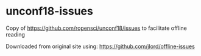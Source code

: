 # unconf18-issues

Copy of https://github.com/ropensci/unconf18/issues to facilitate offline reading

Downloaded from original site using: https://github.com/jlord/offline-issues
